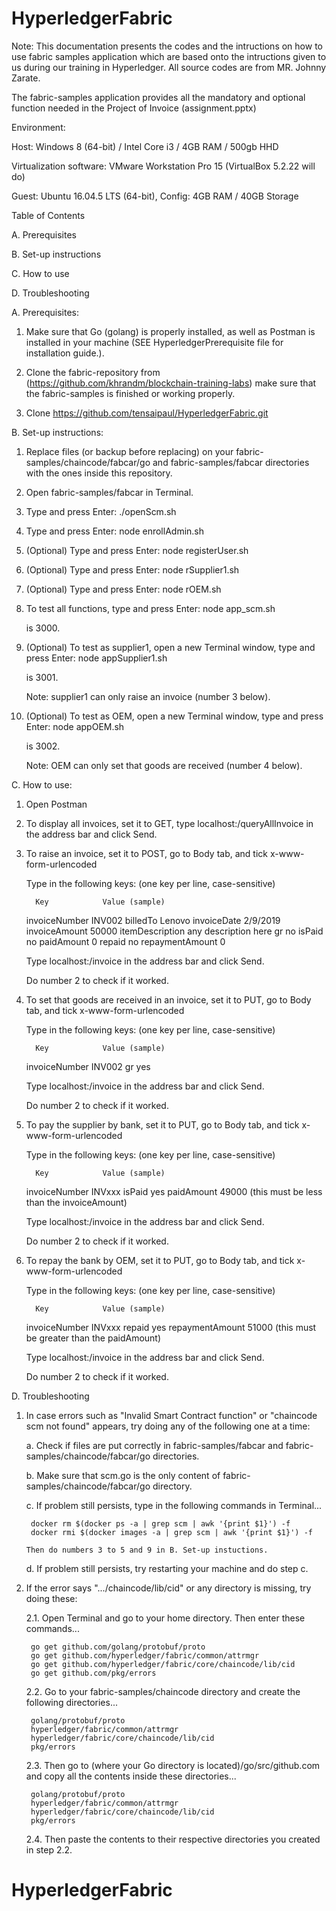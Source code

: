 # HyperledgerFabric

Note: This documentation presents the codes and the intructions on how to use fabric samples application which are based onto the intructions given to us during our training in Hyperledger. All source codes are from MR. Johnny Zarate.

The fabric-samples application provides all the mandatory and optional function needed in the Project of Invoice (assignment.pptx)

Environment: 

Host: Windows 8 (64-bit) / Intel Core i3 / 4GB RAM / 500gb HHD

Virtualization software: VMware Workstation Pro 15 (VirtualBox 5.2.22 will do)

Guest: Ubuntu 16.04.5 LTS (64-bit), Config: 4GB RAM / 40GB Storage


Table of Contents

A. Prerequisites

B. Set-up instructions

C. How to use

D. Troubleshooting



A. Prerequisites:

1. Make sure that Go (golang) is properly installed, as well as Postman is installed in your machine (SEE HyperledgerPrerequisite file for installation guide.).

2. Clone the fabric-repository from (https://github.com/khrandm/blockchain-training-labs) make sure that the fabric-samples is finished or working properly.

3. Clone https://github.com/tensaipaul/HyperledgerFabric.git


B. Set-up instructions:

1. Replace files (or backup before replacing) on your fabric-samples/chaincode/fabcar/go and fabric-samples/fabcar directories with the ones inside this repository.

3. Open fabric-samples/fabcar in Terminal.

4. Type and press Enter: ./openScm.sh

5. Type and press Enter: node enrollAdmin.sh

6. (Optional) Type and press Enter: node registerUser.sh

7. (Optional) Type and press Enter: node rSupplier1.sh

8. (Optional) Type and press Enter: node rOEM.sh

9. To test all functions, type and press Enter: node app_scm.sh

   <Port> is 3000.

10. (Optional) To test as supplier1, open a new Terminal window, type and press Enter: node appSupplier1.sh

    <Port> is 3001.

    Note: supplier1 can only raise an invoice (number 3 below).

10. (Optional) To test as OEM, open a new Terminal window, type and press Enter: node appOEM.sh

    <Port> is 3002.

    Note: OEM can only set that goods are received (number 4 below).


C. How to use:
	
1. Open Postman

2. To display all invoices, set it to GET, type localhost:<Port>/queryAllInvoice in the address bar and click Send.

3. To raise an invoice, set it to POST, go to Body tab, and tick x-www-form-urlencoded

   Type in the following keys: (one key per line, case-sensitive)

	     Key			Value (sample)
	
	invoiceNumber		INV002
	billedTo		Lenovo
	invoiceDate		2/9/2019
	invoiceAmount		50000
	itemDescription		any description here
	gr			no
	isPaid			no
	paidAmount		0
	repaid			no
	repaymentAmount		0

   Type localhost:<Port>/invoice in the address bar and click Send.

   Do number 2 to check if it worked.

4. To set that goods are received in an invoice, set it to PUT, go to Body tab, and tick x-www-form-urlencoded

   Type in the following keys: (one key per line, case-sensitive)

	     Key			Value (sample)
	
	invoiceNumber		INV002
	gr			yes

   Type localhost:<Port>/invoice in the address bar and click Send.

   Do number 2 to check if it worked.

5. To pay the supplier by bank, set it to PUT, go to Body tab, and tick x-www-form-urlencoded

   Type in the following keys: (one key per line, case-sensitive)

	     Key			Value (sample)
	
	invoiceNumber		INVxxx
	isPaid			yes
	paidAmount		49000 (this must be less than the invoiceAmount)

   Type localhost:<Port>/invoice in the address bar and click Send.

   Do number 2 to check if it worked.

6. To repay the bank by OEM, set it to PUT, go to Body tab, and tick x-www-form-urlencoded

   Type in the following keys: (one key per line, case-sensitive)

	     Key			Value (sample)
	
	invoiceNumber		INVxxx
	repaid			yes
	repaymentAmount		51000 (this must be greater than the paidAmount)

   Type localhost:<Port>/invoice in the address bar and click Send.

   Do number 2 to check if it worked.


D. Troubleshooting

1. In case errors such as "Invalid Smart Contract function" or "chaincode scm not found" appears, try doing any of the following one at a time:

	a. Check if files are put correctly in fabric-samples/fabcar and fabric-samples/chaincode/fabcar/go directories.

	b. Make sure that scm.go is the only content of fabric-samples/chaincode/fabcar/go directory.

	c. If problem still persists, type in the following commands in Terminal...

		docker rm $(docker ps -a | grep scm | awk '{print $1}') -f
		docker rmi $(docker images -a | grep scm | awk '{print $1}') -f

	   Then do numbers 3 to 5 and 9 in B. Set-up instuctions.

	d. If problem still persists, try restarting your machine and do step c.

2. If the error says ".../chaincode/lib/cid" or any directory is missing, try doing these:

	2.1. Open Terminal and go to your home directory. Then enter these commands...

		go get github.com/golang/protobuf/proto
		go get github.com/hyperledger/fabric/common/attrmgr
		go get github.com/hyperledger/fabric/core/chaincode/lib/cid
		go get github.com/pkg/errors

	2.2. Go to your fabric-samples/chaincode directory and create the following directories...

		golang/protobuf/proto
		hyperledger/fabric/common/attrmgr
		hyperledger/fabric/core/chaincode/lib/cid
		pkg/errors

	2.3. Then go to (where your Go directory is located)/go/src/github.com and copy all the contents inside these directories...

		golang/protobuf/proto
		hyperledger/fabric/common/attrmgr
		hyperledger/fabric/core/chaincode/lib/cid
		pkg/errors

	2.4. Then paste the contents to their respective directories you created in step 2.2.
	

# HyperledgerFabric

